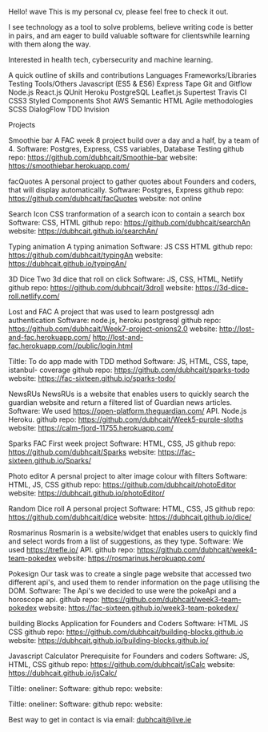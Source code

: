 Hello! wave
This is my personal cv, please feel free to check it out.

I see technology as a tool to solve problems, believe writing code is better in pairs, and am eager to build valuable software for clientswhile learning with them along the way.

Interested in health tech, cybersecurity and machine learning.

A quick outline of skills and contributions
Languages	Frameworks/Libraries	Testing	Tools/Others
Javascript (ES5 & ES6)	Express	Tape	Git and Gitflow
Node.js	React.js	QUnit	Heroku
PostgreSQL	Leaflet.js	Supertest	Travis CI
CSS3	Styled Components	Shot	AWS
Semantic HTML			Agile methodologies
SCSS			DialogFlow
TDD
Invision

Projects

Smoothie bar
A FAC week 8 project build over a day and a half, by a team of 4. 
Software: Postgres, Express, CSS variables, Database Testing
github repo: https://github.com/dubhcait/Smoothie-bar
website: https://smoothiebar.herokuapp.com/

facQuotes
A personal project to gather quotes about Founders and coders, that will display automatically.
Software: Postgres, Express 
github repo: https://github.com/dubhcait/facQuotes 
website: not online

Search Icon
CSS tranformation of a search icon to contain a search box
Software: CSS, HTML
github repo: https://github.com/dubhcait/searchAn
website: https://dubhcait.github.io/searchAn/

Typing animation
A typing animation
Software: JS CSS HTML
github repo: https://github.com/dubhcait/typingAn
website: https://dubhcait.github.io/typingAn/

3D Dice
Two 3d dice that roll on click
Software: JS, CSS, HTML, Netlify
github repo: https://github.com/dubhcait/3droll
website: https://3d-dice-roll.netlify.com/

Lost and FAC
A project that was used to learn postgressql adn authentication
Software: node.js, heroku postgresql
github repo: https://github.com/dubhcait/Week7-project-onions2.0
website: http://lost-and-fac.herokuapp.com/
      http://lost-and-fac.herokuapp.com//public/login.html 


Tiltle:
To do app made with TDD method
Software: JS, HTML, CSS, tape, istanbul- coverage
github repo: https://github.com/dubhcait/sparks-todo
website: https://fac-sixteen.github.io/sparks-todo/

NewsRUs
NewsRUs is a website that enables users to quickly search the guardian website and return a filtered list of Guardian news articles.
Software: We used https://open-platform.theguardian.com/ API. Node.js Heroku.
github repo: https://github.com/dubhcait/Week5-purple-sloths 
website: https://calm-fjord-11755.herokuapp.com/

Sparks
FAC First week project 
Software: HTML, CSS, JS
github repo: https://github.com/dubhcait/Sparks
website: https://fac-sixteen.github.io/Sparks/

Photo editor
A persnal project to alter image colour with filters
Software: HTML, JS, CSS
github repo: https://github.com/dubhcait/photoEditor
website: https://dubhcait.github.io/photoEditor/

Random Dice roll
A personal project
Software: HTML, CSS, JS
github repo: https://github.com/dubhcait/dice
website: https://dubhcait.github.io/dice/

Rosmarinus
Rosmarin is a website/widget that enables users to quickly find and select words from a list of suggestions, as they type. 
Software: We used https://trefle.io/ API.
github repo: https://github.com/dubhcait/week4-team-pokedex
website: https://rosmarinus.herokuapp.com/

Pokesign
Our task was to create a single page website that accessed two different api's, and used them to render information on the page utilising the DOM.
Software: The Api's we decided to use were the pokeApi and a horoscope api.
github repo: https://github.com/dubhcait/week3-team-pokedex
website: https://fac-sixteen.github.io/week3-team-pokedex/

building Blocks
Application for Founders and Coders
Software: HTML JS CSS
github repo: https://github.com/dubhcait/building-blocks.github.io
website: https://dubhcait.github.io/building-blocks.github.io/

Javascript Calculator
Prerequisite for Founders and coders
Software: JS, HTML, CSS
github repo: https://github.com/dubhcait/jsCalc
website: https://dubhcait.github.io/jsCalc/

Tiltle:
oneliner:
Software:
github repo: 
website:

Tiltle:
oneliner:
Software:
github repo: 
website:

Best way to get in contact is via email: dubhcait@live.ie